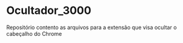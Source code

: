 # Ocultador_3000
Repositório contento as arquivos para a extensão que visa ocultar o cabeçalho do Chrome
